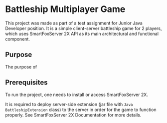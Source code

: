 # Battleship Multiplayer Game
This project was made as part of a test assignment for Junior Java Developer position. It is a simple client-server battleship game for 2 players, which uses SmartFoxServer 2X API as its main architectural and functional component.

## Purpose
The purpose of 

## Prerequisites
To run the project, one needs to install or access SmartFoxServer 2X. 

It is required to deploy server-side extension (jar file with ```Java BattleshipExtension``` class) to the server in order for the game to function properly. See SmartFoxServer 2X Documentation for more details.





